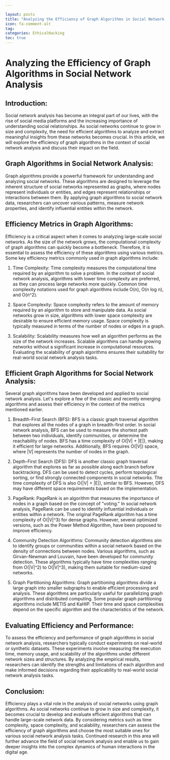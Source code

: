 ```yaml
---

layout: posts
title: "Analyzing the Efficiency of Graph Algorithms in Social Network Analysis"
icon: fa-comment-alt
tag:      
categories: EthicalHacking
toc: true
---
```




# Analyzing the Efficiency of Graph Algorithms in Social Network Analysis

## Introduction:
Social network analysis has become an integral part of our lives, with the rise of social media platforms and the increasing importance of understanding social relationships. As social networks continue to grow in size and complexity, the need for efficient algorithms to analyze and extract meaningful insights from these networks becomes crucial. In this article, we will explore the efficiency of graph algorithms in the context of social network analysis and discuss their impact on the field.

## Graph Algorithms in Social Network Analysis:
Graph algorithms provide a powerful framework for understanding and analyzing social networks. These algorithms are designed to leverage the inherent structure of social networks represented as graphs, where nodes represent individuals or entities, and edges represent relationships or interactions between them. By applying graph algorithms to social network data, researchers can uncover various patterns, measure network properties, and identify influential entities within the network.

## Efficiency Metrics in Graph Algorithms:
Efficiency is a critical aspect when it comes to analyzing large-scale social networks. As the size of the network grows, the computational complexity of graph algorithms can quickly become a bottleneck. Therefore, it is essential to assess the efficiency of these algorithms using various metrics. Some key efficiency metrics commonly used in graph algorithms include:

1. Time Complexity: Time complexity measures the computational time required by an algorithm to solve a problem. In the context of social network analysis, algorithms with lower time complexity are preferred, as they can process large networks more quickly. Common time complexity notations used for graph algorithms include O(n), O(n log n), and O(n^2).

2. Space Complexity: Space complexity refers to the amount of memory required by an algorithm to store and manipulate data. As social networks grow in size, algorithms with lower space complexity are desirable to ensure efficient memory usage. Space complexity is typically measured in terms of the number of nodes or edges in a graph.

3. Scalability: Scalability measures how well an algorithm performs as the size of the network increases. Scalable algorithms can handle growing networks without a significant increase in computational resources. Evaluating the scalability of graph algorithms ensures their suitability for real-world social network analysis tasks.

## Efficient Graph Algorithms for Social Network Analysis:
Several graph algorithms have been developed and applied to social network analysis. Let's explore a few of the classic and recently emerging algorithms and assess their efficiency in the context of the metrics mentioned earlier.

1. Breadth-First Search (BFS): BFS is a classic graph traversal algorithm that explores all the nodes of a graph in breadth-first order. In social network analysis, BFS can be used to measure the shortest path between two individuals, identify communities, or determine the reachability of nodes. BFS has a time complexity of O(|V| + |E|), making it efficient for large networks. Additionally, BFS requires O(|V|) space, where |V| represents the number of nodes in the graph.

2. Depth-First Search (DFS): DFS is another classic graph traversal algorithm that explores as far as possible along each branch before backtracking. DFS can be used to detect cycles, perform topological sorting, or find strongly connected components in social networks. The time complexity of DFS is also O(|V| + |E|), similar to BFS. However, DFS may have different space requirements based on the implementation.

3. PageRank: PageRank is an algorithm that measures the importance of nodes in a graph based on the concept of "voting." In social network analysis, PageRank can be used to identify influential individuals or entities within a network. The original PageRank algorithm has a time complexity of O(|V|^3) for dense graphs. However, several optimized versions, such as the Power Method Algorithm, have been proposed to improve efficiency.

4. Community Detection Algorithms: Community detection algorithms aim to identify groups or communities within a social network based on the density of connections between nodes. Various algorithms, such as Girvan-Newman and Louvain, have been developed for community detection. These algorithms typically have time complexities ranging from O(|V|^2) to O(|V|^3), making them suitable for medium-sized networks.

5. Graph Partitioning Algorithms: Graph partitioning algorithms divide a large graph into smaller subgraphs to enable efficient processing and analysis. These algorithms are particularly useful for parallelizing graph algorithms and distributed computing. Some popular graph partitioning algorithms include METIS and KaHIP. Their time and space complexities depend on the specific algorithm and the characteristics of the network.

## Evaluating Efficiency and Performance:
To assess the efficiency and performance of graph algorithms in social network analysis, researchers typically conduct experiments on real-world or synthetic datasets. These experiments involve measuring the execution time, memory usage, and scalability of the algorithms under different network sizes and structures. By analyzing the empirical results, researchers can identify the strengths and limitations of each algorithm and make informed decisions regarding their applicability to real-world social network analysis tasks.

## Conclusion:
Efficiency plays a vital role in the analysis of social networks using graph algorithms. As social networks continue to grow in size and complexity, it becomes crucial to develop and evaluate efficient algorithms that can handle large-scale network data. By considering metrics such as time complexity, space complexity, and scalability, researchers can assess the efficiency of graph algorithms and choose the most suitable ones for various social network analysis tasks. Continued research in this area will further advance the field of social network analysis and enable us to gain deeper insights into the complex dynamics of human interactions in the digital age.